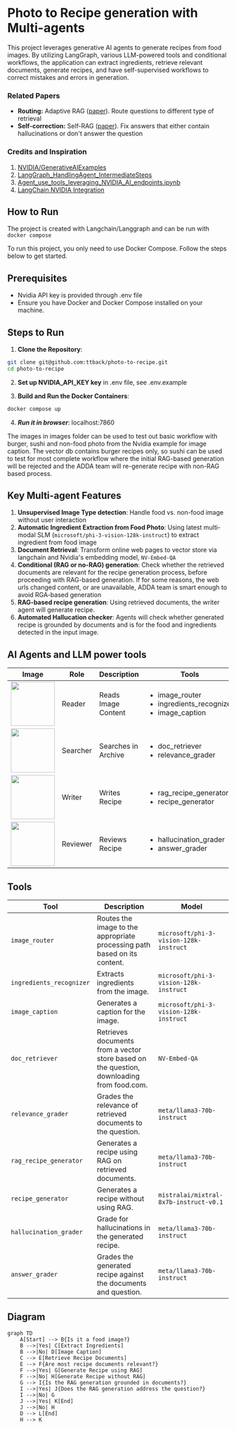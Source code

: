 # Photo to Recipe generation with Multi-agents

This project leverages generative AI agents to generate recipes from food images. By utilizing ️LangGraph, various LLM-powered tools and conditional workflows, the application can extract ingredients, retrieve relevant documents, generate recipes, and have self-supervised workflows to correct mistakes and errors in generation.  

### Related Papers
- **Routing:** Adaptive RAG ([paper](https://arxiv.org/abs/2403.14403)). Route questions to different type of retrieval 
- **Self-correction:** Self-RAG ([paper](https://arxiv.org/abs/2310.11511)). Fix answers that either contain hallucinations or don't answer the question

### Credits and Inspiration
1. [NVIDIA/GenerativeAIExamples](https://github.com/NVIDIA/GenerativeAIExamples/tree/main)
2. [LangGraph_HandlingAgent_IntermediateSteps](https://github.com/NVIDIA/GenerativeAIExamples/blob/main/notebooks/06_LangGraph_HandlingAgent_IntermediateSteps.ipynb)
3. [Agent_use_tools_leveraging_NVIDIA_AI_endpoints.ipynb](https://github.com/NVIDIA/GenerativeAIExamples/blob/main/notebooks/04_Agent_use_tools_leveraging_NVIDIA_AI_endpoints.ipynb)
4. [LangChain NVIDIA Integration](https://github.com/langchain-ai/langchain-nvidia/tree/main)

## How to Run 
The project is created with Langchain/Langgraph and can be run with `docker compose`

To run this project, you only need to use Docker Compose. Follow the steps below to get started.

## Prerequisites
- Nvidia API key is provided through .env file
- Ensure you have Docker and Docker Compose installed on your machine.

## Steps to Run

1. **Clone the Repository**:
```sh
git clone git@github.com:ttback/photo-to-recipe.git
cd photo-to-recipe
```

2. **Set up NVIDIA_API_KEY key** in .env file, see .env.example

3. **Build and Run the Docker Containers**:
```sh
docker compose up
```

4. ***Run it in browser***:
localhost:7860

The images in images folder can be used to test out basic workflow with burger, sushi and non-food photo from the Nvidia example for image caption.
The vector db contains burger recipes only, so sushi can be used to test for most complete workflow where the initial RAG-based generation will be rejected and the ADDA team will re-generate recipe with non-RAG based process. 

## Key Multi-agent Features
1. **Unsupervised Image Type detection**: Handle food vs. non-food image without user interaction
2. **Automatic Ingredient Extraction from Food Photo**: Using latest multi-modal SLM (`microsoft/phi-3-vision-128k-instruct`) to extract ingredient from food image
3. **Document Retrieval**: Transform online web pages to vector store via langchain and Nvidia's embedding model, `NV-Embed-QA`
4. **Conditional (RAG or no-RAG) generation**: Check whether the retrieved documents are relevant for the recipe generation process, before proceeding with RAG-based generation. If for some reasons, the web urls changed content, or are unavailable, ADDA team is smart enough to avoid RGA-based generation
5. **RAG-based recipe generation**: Using retrieved documents, the writer agent will generate recipe.
6. **Automated Hallucation checker**: Agents will check whether generated recipe is grounded by documents and is for the food and ingredients detected in the input image.

## AI Agents and LLM power tools

| Image                                                                 | Role      | Description                | Tools       |
|-----------------------------------------------------------------------|-----------|----------------------------|-------------|
| <img src="https://github.com/ttback/photo-to-recipe/assets/607140/0261bb41-9bdb-4f08-8380-6cbc95ee56e8" width="100"> | Reader    | Reads Image Content              | <ul><li>image_router</li><li>ingredients_recognizer</li><li>image_caption</li></ul>        |
| <img src="https://github.com/ttback/photo-to-recipe/assets/607140/63366760-6ac1-4c25-a40a-5f324348ddaa" width="100"> | Searcher  | Searches in Archive   | <ul><li>doc_retriever</li><li>relevance_grader</li></ul>    |
| <img src="https://github.com/ttback/photo-to-recipe/assets/607140/62e18d29-ef30-4020-afbf-bb28697f3c8e" width="100"> | Writer    | Writes Recipe             | <ul><li>rag_recipe_generator</li><li>recipe_generator</li></ul>  |
| <img src="https://github.com/ttback/photo-to-recipe/assets/607140/8e0f1b82-eae7-448c-8318-b0425d454757" width="100"> | Reviewer  | Reviews Recipe            | <ul><li>hallucination_grader</li><li>answer_grader</li></ul>     |

## Tools

| Tool                        | Description                                                                 | Model                          |
|-----------------------------|-----------------------------------------------------------------------------|-------------------------------|
| `image_router`               | Routes the image to the appropriate processing path based on its content.   | `microsoft/phi-3-vision-128k-instruct`                           |
| `ingredients_recognizer`       | Extracts ingredients from the image.                                         | `microsoft/phi-3-vision-128k-instruct`                           |
| `image_caption`             | Generates a caption for the image.                                           | `microsoft/phi-3-vision-128k-instruct`                           |
| `doc_retriever`                  | Retrieves documents from a vector store based on the question, downloading from food.com.               | `NV-Embed-QA`                           |
| `relevance_grader`           | Grades the relevance of retrieved documents to the question.                 | `meta/llama3-70b-instruct`                           |
| `rag_recipe_generator`      | Generates a recipe using RAG on retrieved documents.                         | `meta/llama3-70b-instruct`    |
| `recipe_generator`          | Generates a recipe without using RAG.                                        | `mistralai/mixtral-8x7b-instruct-v0.1`                           |
| `hallucination_grader`      | Grade for hallucinations in the generated recipe.                           | `meta/llama3-70b-instruct`                           |
| `answer_grader` | Grades the generated recipe against the documents and question. | `meta/llama3-70b-instruct`                           |


## Diagram

```mermaid
graph TD
    A[Start] --> B{Is it a food image?}
    B -->|Yes| C[Extract Ingredients]
    B -->|No| D[Image Caption]
    C --> E[Retrieve Recipe Documents]
    E --> F{Are most recipe documents relevant?}
    F -->|Yes| G[Generate Recipe using RAG]
    F -->|No| H[Generate Recipe without RAG]
    G --> I{Is the RAG generation grounded in documents?}
    I -->|Yes| J{Does the RAG generation address the question?}
    I -->|No| G
    J -->|Yes| K[End]
    J -->|No| H
    D --> L[End]
    H --> K
```
